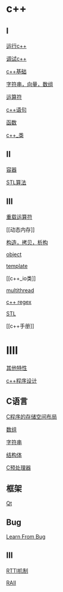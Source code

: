 # c++

## I

[运行c++](c++-build.md)

[调试c++](c++-debug.md)

[c++基础](c++-foundation.md.md)

[字符串，向量，数组](c++-string-vector-array.md)

[运算符](../sorted/c++/运算符/c++-operator.md)

[c++语句](../sorted/c++/语句/c++语句.mdh)

[函数](c++-function.md)

[c++_类](c++-class.md)

## II

[容器](c++-container.md)

[STL算法](c++-algorithm.md)

## Ⅲ

[重载运算符](c++-reload-operator.md)

[[动态内存]]

[构造，拷贝，析构](c++-construct-copy-destruct.md)

[object](c++-object-qriented-programming.md)

[template](c++-template.md)

[[c++_io类]]

[multithread](c++-multithread.md)

[c++ regex](c++-regex.md.md)

[STL](c++-stl.md)

[[c++手册]]

# IIII

[其他特性](c++-iiii.md)

[c++程序设计](c++-programm-design.md)

## C语言

[C程序的存储空间布局](linux-c-program-memory-layout.md)

[数组](c-array.md)

[字符串](c-string.md)

[结构体](c-structure.md)

[C预处理器](c-preprocessor.md)

## 框架

[Qt](qt.md)

## Bug

[Learn From Bug](c++-learn-from-bug.md)

## Ⅲ

[RTTI机制](c++-rtti机制.md)

[RAII](c++-raii机制.md)
